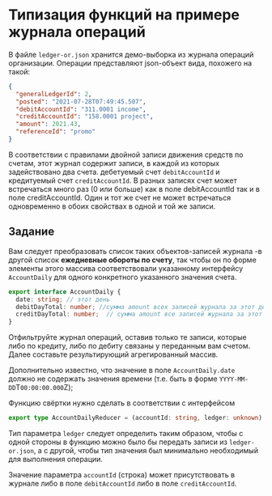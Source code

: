 # Типизация функций на примере журнала операций

В файле `ledger-or.json` хранится демо-выборка из журнала операций организации. Операции представляют json-объект вида, похожего на такой:

```json
{
  "generalLedgerId": 2,
  "posted": "2021-07-28T07:49:45.507",
  "debitAccountId": "311.0001 income",
  "creditAccountId": "158.0001 project",
  "amount": 2021.43,
  "referenceId": "promo"
}
```

В соответствии с правилами двойной записи движения средств по счетам, этот журнал содержит записи, в каждой из которых задействовано два счета. дебетуемый счет `debitAccountId` и кредитуемый счет `creditAccountId`. В разных записях счет может встречаться много раз (0 или больше) как в поле debitAccountId так и в поле creditAccountId. Один и тот же счет не может встречаться одновременно в обоих свойствах в одной и той же записи.

## Задание

Вам следует преобразовать список таких объектов-записей журнала -в другой список **ежедневные обороты по счету**, так чтобы он по форме элементы этого массива соответствовали указанному интерфейсу `AccountDaily` для одного конкретного указанного значения счета.

```ts
export interface AccountDaily {
  date: string; // этот день
  debitDayTotal: number; //сумма amount всех записей журнала за этот день, где указанный счет дебетуется
  creditDayTotal: number;  // сумма amount все записей журнала за этот день, где указанный счет кредитуется
}
```

Отфильтруйте журнал операций, оставив только те записи, которые либо по кредиту, либо по дебиту связаны у переданным вам счетом. Далее составьте результирующий агрегированный массив.

Дополнительно известно, что значение в поле `AccountDaily.date` должно не содержать значения времени (т.е. быть в форме `YYYY-MM-DD`T`00:00:00.000`Z);

Функцию свёртки нужно сделать в соответствии с интерфейсом

```ts
export type AccountDailyReducer = (accountId: string, ledger: unknown) => AccountDaily[];
```

Тип параметра `ledger` следует определить таким образом, чтобы с одной стороны в функцию можно было бы передать записи из `ledger-or.json`, а с другой, чтобы тип значения был минимально необходимый для выполнения операции.

Значение параметра `accountId` (строка) может присутствовать в журнале либо в поле `debitAccountId` либо в поле `creditAccountId`.
